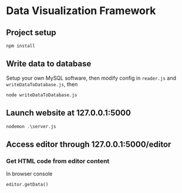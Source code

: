 # Data Visualization Framework

## Project setup

```
npm install
```

## Write data to database

Setup your own MySQL software, then modify config in `reader.js` and `writeDataToDatabase.js`, then

```
node writeDataToDatabase.js
```

## Launch website at 127.0.0.1:5000

```
nodemon .\server.js
```


## Access editor through 127.0.0.1:5000/editor 

### Get HTML code from editor content
In browser console

```
editor.getData()
```